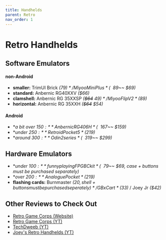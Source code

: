 ```yaml
---
title: Handhelds
parent: Retro
nav_order: 1
---
```

# Retro Handhelds

## Software Emulators

#### non-Android

- **smaller:** TrimUI Brick *($79)* / Miyoo Mini Plus *(~~$89~~ $69)*
- **standard:** Anbernic RG40XXV *($66)*
- **clamshell:** Anbernic RG 35XXSP *(~~$64~~ $49)* / Miyoo Flip V2 *($89)*
- **horizontal:** Anbernic RG 35XXH *(~~$64~~ $54)*

#### Android

- **a bit over $150:** Anbernic RG406H *(~~$167~~ $159)*
- **under $250:** Retroid Pocket 5 *($219)*
- **around $300:** Odin 2 series *(~~$319~~ $299)*

## Hardware Emulators

- **under $100:** funnyplaying FPGBC kit *(~~$79~~ $69, case + buttons must be purchased separately)*
- **over $200:** Analogue Pocket *($219)*
- **flashing cards:** Burnmaster *($20, shell + buttons must be purchased seperately)* / GBxCart *($33)* / Joey Jr *($42)*

## Other Reviews to Check Out

- [Retro Game Corps (Website)](https://retrogamecorps.com ) 
- [Retro Game Corps (YT)](https://www.youtube.com/channel/UCoZQiN0o7f36H7PaW4fVhFw)
- [TechDweeb (YT)](https://www.youtube.com/channel/UCgRaK4A7yi4ZELCLUjdP_pg)
- [Joey's Retro Handhelds (YT)](https://www.youtube.com/channel/UCwUiHJUm1wpSaUXiQt_H12A)
